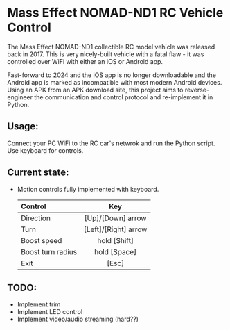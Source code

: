 # Mass Effect NOMAD-ND1 RC Vehicle Control

The Mass Effect NOMAD-ND1 collectible RC model vehicle was released back in 2017. This is very nicely-built vehicle with a fatal flaw - it was controlled over WiFi with either an iOS or Android app.

Fast-forward to 2024 and the iOS app is no longer downloadable and the Android app is marked as incompatible with most modern Android devices. Using an APK from an APK download site, this project aims to reverse-engineer the communication and control protocol and re-implement it in Python.

## Usage:
Connect your PC WiFi to the RC car's netwrok and run the Python script. Use keyboard for controls.

## Current state:
- Motion controls fully implemented with keyboard.

    | Control                 | Key                   | 
    | :-----------------------|:---------------------:| 
    | Direction               | [Up]/[Down] arrow     | 
    | Turn                    | [Left]/[Right] arrow  | 
    | Boost speed             | hold [Shift]          | 
    | Boost turn radius       | hold [Space]          | 
    | Exit                    | [Esc]                 | 

## TODO:
- Implement trim
- Implement LED control
- Implement video/audio streaming (hard??)
